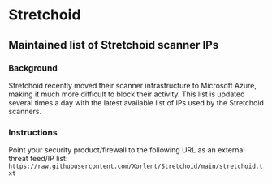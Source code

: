 # Stretchoid
## Maintained list of Stretchoid scanner IPs
### Background
Stretchoid recently moved their scanner infrastructure to Microsoft Azure, making it much more difficult to block their activity.  This list is updated several times a day with the latest available list of IPs used by the Stretchoid scanners.
### Instructions
Point your security product/firewall to the following URL as an external threat feed/IP list:
```https://raw.githubusercontent.com/Xorlent/Stretchoid/main/stretchoid.txt```
